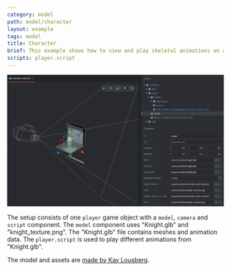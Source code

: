 ```yaml
---
category: model
path: model/character
layout: example
tags: model
title: Character
brief: This example shows how to view and play skeletal animations on a glTF model.
scripts: player.script
---
```


![character](character.png)

The setup consists of one `player` game object with a `model`, `camera` and `script` component. The `model` component uses "Knight.glb" and "knight_texture.png". The "Knight.glb" file contains meshes and animation data. The `player.script` is used to play different animations from "Knight.glb".

The model and assets are [made by Kay Lousberg](https://kaylousberg.com/game-assets/).